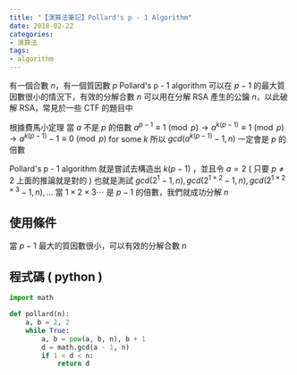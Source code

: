 ```yaml
---
title: "【演算法筆記】Pollard's p - 1 Algorithm"
date: 2018-02-22
categories:
- 演算法
tags:
- algorithm
---
```


有一個合數 $n$，有一個質因數 $p$
Pollard's p - 1 algorithm 可以在 $p-1$ 的最大質因數很小的情況下，有效的分解合數 $n$
可以用在分解 RSA 產生的公鑰 $n$，以此破解 RSA，常見於一些 CTF 的題目中

根據費馬小定理
當 $a$ 不是 $p$ 的倍數
$a^{p-1} \equiv 1 \pmod{p} \to a^{k(p-1)} \equiv 1 \pmod{p} \to a^{k(p-1)} - 1 \equiv 0 \pmod{p}$ for some $k$
所以 $gcd(a^{k(p-1)} - 1, n)$ 一定會是 $p$ 的倍數

Pollard's p - 1 algorithm 就是嘗試去構造出 $k(p-1)$ ，並且令 $a = 2$ ( 只要 $p \ne 2$ 上面的推論就是對的 )
也就是測試 $gcd(2^{1} - 1, n), gcd(2^{1 \times 2} - 1, n), gcd(2^{1 \times 2 \times 3} - 1, n), ...$
當 $1 \times 2 \times 3 \cdots$ 是 $p-1$ 的倍數，我們就成功分解 $n$

## 使用條件

當 $p-1$ 最大的質因數很小，可以有效的分解合數 $n$

## 程式碼 ( python )

```python
import math

def pollard(n):
    a, b = 2, 2
    while True:
        a, b = pow(a, b, n), b + 1
        d = math.gcd(a - 1, n)
        if 1 < d < n:
            return d
```
